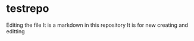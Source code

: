 # testrepo
Editing the file
It is a markdown in this repository
It is for new creating and editting
